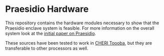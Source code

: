# Praesidio Hardware

This repository contains the hardware modules necessary to show that the Praesidio enclave system is feasible. For more information on the overall system look at the [initial paper on Praesidio](https://dl.acm.org/doi/pdf/10.1145/3411505.3418437).

These sources have been tested to work in [CHERI Toooba](https://github.com/CTSRD-CHERI/Toooba.git), but they are transferable to other processors as well.
